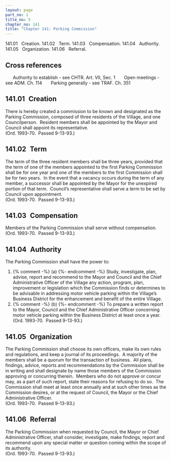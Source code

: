 ```yaml
---
layout: page
part_no: 1
title_no: 5
chapter_no: 141
title: "Chapter 141: Parking Commission"
---
```


141.01   Creation.
141.02   Term.
141.03   Compensation.
141.04   Authority.
141.05   Organization.
141.06   Referral.

## Cross references

      Authority to establish - see
CHTR. Art. VII, Sec. 1
      Open meetings - see ADM. Ch.
114
      Parking generally - see TRAF. Ch.
351

## 141.01   Creation

There is hereby created a commission to be known and designated as the
Parking Commission, composed of three residents of the Village, and one
Councilperson.  Resident members shall be appointed by the Mayor and Council
shall appoint its representative.  
(Ord. 1993-70.  Passed 9-13-93.)

## 141.02   Term

The term of the three resident members shall be three years, provided that
the term of one of the members appointed to the first Parking Commission shall
be for one year and one of the members to the first Commission shall be for two
years.  In the event that a vacancy occurs during the term of any member, a
successor shall be appointed by the Mayor for the unexpired portion of that
term.  Council’s representative shall serve a term to be set by Council upon
appointment.  
(Ord. 1993-70.  Passed 9-13-93.)

## 141.03   Compensation

Members of the Parking Commission shall serve without compensation.  
(Ord. 1993-70.  Passed 9-13-93.)

## 141.04   Authority

The Parking Commission shall have the power to:

<p class="Markdown-list--a-1-A"></p>

1. {% comment -%} (a) {%- endcomment -%} Study, investigate, plan, advise, report and recommend to the Mayor
and Council and the Chief Administrative Officer of the Village any action,
program, plan, improvement or legislation which the Commission finds or
determines to be advisable in addressing motor vehicle parking within the
Village’s Business District for the enhancement and benefit of the entire
Village.
2. {% comment -%} (b) {%- endcomment -%} To prepare a written report to the Mayor, Council and the Chief
Administrative Officer concerning motor vehicle parking within the Business
District at least once a year.  
(Ord. 1993-70.  Passed 9-13-93.)

## 141.05   Organization

The Parking Commission shall choose its own officers, make its own rules and
regulations, and keep a journal of its proceedings.  A majority of the members
shall be a quorum for the transaction of business.  All plans, findings,
advice, reports and recommendations by the Commission shall be in writing and
shall designate by name those members of the Commission approving or concurring
therein.  Members who do not approve or concur may, as a part of such report,
state their reasons for refusing to do so.  The Commission shall meet at least
once annually and at such other times as the Commission desires, or at the
request of Council, the Mayor or the Chief Administrative Officer.  
(Ord. 1993-70.  Passed 9-13-93.)

## 141.06   Referral

The Parking Commission when requested by Council, the Mayor or Chief
Administrative Officer, shall consider, investigate, make findings, report and
recommend upon any special matter or question coming within the scope of its
authority.  
(Ord. 1993-70.  Passed 9-13-93.)
